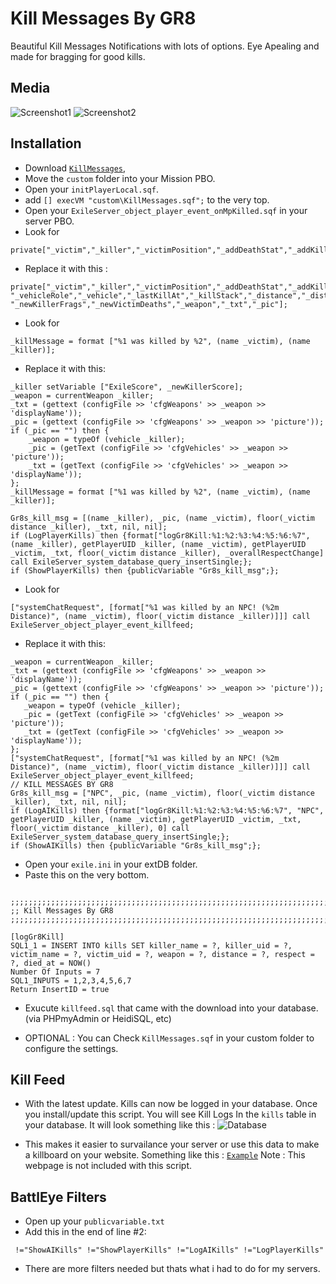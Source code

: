 Kill Messages By GR8
=============

Beautiful Kill Messages Notifications with lots of options. Eye Apealing and made for bragging for good kills.

Media
--------------------------
![Screenshot1](http://i.imgur.com/YCNRjiH.jpg)
![Screenshot2](http://i.imgur.com/V91ZeBu.jpg)

Installation
--------------------------

* Download [`KillMessages`](https://github.com/Gr8z/ExileMod-KillMessages/archive/master.zip),
* Move the `custom` folder into your Mission PBO.
* Open your `initPlayerLocal.sqf`.
* add `[] execVM "custom\KillMessages.sqf";` to the very top.
* Open your `ExileServer_object_player_event_onMpKilled.sqf` in your server PBO.
* Look for 
```
private["_victim","_killer","_victimPosition","_addDeathStat","_addKillStat","_normalkill","_killerRespectPoints","_fragAttributes","_player","_grpvictim","_grpkiller","_log","_lastVictims","_victimUID","_vehicleRole","_vehicle","_lastKillAt","_killStack","_distance","_distanceBonus","_flagNextToKiller","_homieBonus","_flagNextToVictim","_raidBonus","_overallRespectChange","_newKillerScore","_killMessage","_newKillerFrags","_newVictimDeaths"];
```
* Replace it with this :
```
private["_victim","_killer","_victimPosition","_addDeathStat","_addKillStat","_normalkill","_killerRespectPoints","_fragAttributes","_player","_grpvictim","_grpkiller","_log","_lastVictims","_victimUID",
"_vehicleRole","_vehicle","_lastKillAt","_killStack","_distance","_distanceBonus","_flagNextToKiller","_homieBonus","_flagNextToVictim","_raidBonus","_overallRespectChange","_newKillerScore","_killMessage",
"_newKillerFrags","_newVictimDeaths","_weapon","_txt","_pic"];
```
* Look for 
```
_killMessage = format ["%1 was killed by %2", (name _victim), (name _killer)];
```
* Replace it with this:
```
_killer setVariable ["ExileScore", _newKillerScore];
_weapon = currentWeapon _killer;
_txt = (gettext (configFile >> 'cfgWeapons' >> _weapon >> 'displayName'));
_pic = (gettext (configFile >> 'cfgWeapons' >> _weapon >> 'picture'));
if (_pic == "") then {
	_weapon = typeOf (vehicle _killer);
	_pic = (getText (configFile >> 'cfgVehicles' >> _weapon >> 'picture'));
	_txt = (getText (configFile >> 'cfgVehicles' >> _weapon >> 'displayName'));
};
_killMessage = format ["%1 was killed by %2", (name _victim), (name _killer)];

Gr8s_kill_msg = [(name _killer), _pic, (name _victim), floor(_victim distance _killer), _txt, nil, nil];
if (LogPlayerKills) then {format["logGr8Kill:%1:%2:%3:%4:%5:%6:%7", (name _killer), getPlayerUID _killer, (name _victim), getPlayerUID _victim, _txt, floor(_victim distance _killer), _overallRespectChange] call ExileServer_system_database_query_insertSingle;};
if (ShowPlayerKills) then {publicVariable "Gr8s_kill_msg";};
```
* Look for 
```
["systemChatRequest", [format["%1 was killed by an NPC! (%2m Distance)", (name _victim), floor(_victim distance _killer)]]] call ExileServer_object_player_event_killfeed;
```
* Replace it with this:
```
_weapon = currentWeapon _killer;
_txt = (gettext (configFile >> 'cfgWeapons' >> _weapon >> 'displayName'));
_pic = (gettext (configFile >> 'cfgWeapons' >> _weapon >> 'picture'));
if (_pic == "") then {
   _weapon = typeOf (vehicle _killer);
   _pic = (getText (configFile >> 'cfgVehicles' >> _weapon >> 'picture'));
   _txt = (getText (configFile >> 'cfgVehicles' >> _weapon >> 'displayName'));
};
["systemChatRequest", [format["%1 was killed by an NPC! (%2m Distance)", (name _victim), floor(_victim distance _killer)]]] call ExileServer_object_player_event_killfeed;
// KILL MESSAGES BY GR8
Gr8s_kill_msg = ["NPC", _pic, (name _victim), floor(_victim distance _killer), _txt, nil, nil];
if (LogAIKills) then {format["logGr8Kill:%1:%2:%3:%4:%5:%6:%7", "NPC", getPlayerUID _killer, (name _victim), getPlayerUID _victim, _txt, floor(_victim distance _killer), 0] call ExileServer_system_database_query_insertSingle;};
if (ShowAIKills) then {publicVariable "Gr8s_kill_msg";};	
```
* Open your `exile.ini` in your extDB folder.
* Paste this on the very bottom.
```

;;;;;;;;;;;;;;;;;;;;;;;;;;;;;;;;;;;;;;;;;;;;;;;;;;;;;;;;;;;;;;;;;;;;;;;;;;;;;;;
;; Kill Messages By GR8
;;;;;;;;;;;;;;;;;;;;;;;;;;;;;;;;;;;;;;;;;;;;;;;;;;;;;;;;;;;;;;;;;;;;;;;;;;;;;;;

[logGr8Kill]
SQL1_1 = INSERT INTO kills SET killer_name = ?, killer_uid = ?, victim_name = ?, victim_uid = ?, weapon = ?, distance = ?, respect = ?, died_at = NOW()
Number Of Inputs = 7
SQL1_INPUTS = 1,2,3,4,5,6,7
Return InsertID = true

```
* Exucute `killfeed.sql` that came with the download into your database. (via PHPmyAdmin or HeidiSQL, etc)

* OPTIONAL : You can Check `KillMessages.sqf` in your custom folder to configure the settings.

Kill Feed
--------------------------
* With the latest update. Kills can now be logged in your database. Once you install/update this script. You will see Kill Logs In the `kills` table in your database. It will look something like this :
![Database](http://i.imgur.com/H2njhNM.png)

* This makes it easier to survailance your server or use this data to make a killboard on your website. Something like this :
[`Example`](http://ghostzgamerz.com/pages/exilekills/)
Note : This webpage is not included with this script.

BattlEye Filters
--------------------------
* Open up your `publicvariable.txt`
* Add this in the end of line #2:
```
 !="ShowAIKills" !="ShowPlayerKills" !="LogAIKills" !="LogPlayerKills"
```
* There are more filters needed but thats what i had to do for my servers.